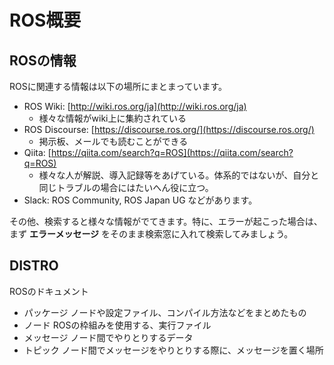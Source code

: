 # ROS概要

## ROSの情報

ROSに関連する情報は以下の場所にまとまっています。

- ROS Wiki: [http://wiki.ros.org/ja](http://wiki.ros.org/ja)
  - 様々な情報がwiki上に集約されている
- ROS Discourse: [https://discourse.ros.org/](https://discourse.ros.org/)
  - 掲示板、メールでも読むことができる
- Qiita: [https://qiita.com/search?q=ROS](https://qiita.com/search?q=ROS)
  - 様々な人が解説、導入記録等をあげている。体系的ではないが、自分と同じトラブルの場合にはたいへん役に立つ。
- Slack: ROS Community, ROS Japan UG などがあります。

その他、検索すると様々な情報がでてきます。特に、エラーが起こった場合は、まず **エラーメッセージ** をそのまま検索窓に入れて検索してみましょう。


## DISTRO

ROSのドキュメント
- パッケージ
ノードや設定ファイル、コンパイル方法などをまとめたもの
- ノード
ROSの枠組みを使用する、実行ファイル
- メッセージ
ノード間でやりとりするデータ
- トピック
ノード間でメッセージをやりとりする際に、メッセージを置く場所
